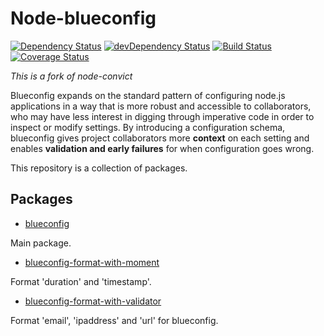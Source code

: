 # Node-blueconfig

[![Dependency Status](https://david-dm.org/A-312/node-blueconfig.svg)](https://david-dm.org/A-312/node-blueconfig)
[![devDependency Status](https://david-dm.org/A-312/node-blueconfig/dev-status.svg)](https://david-dm.org/A-312/node-blueconfig#info=devDependencies)
[![Build Status](https://travis-ci.org/A-312/node-blueconfig.svg?branch=master)](https://travis-ci.org/A-312/node-blueconfig)
[![Coverage Status](https://coveralls.io/repos/github/A-312/node-blueconfig/badge.svg?branch=master)](https://coveralls.io/github/A-312/node-blueconfig?branch=master)

*This is a fork of node-convict*

Blueconfig expands on the standard pattern of configuring node.js applications in a way that is more robust and accessible to collaborators, who may have less interest in digging through imperative code in order to inspect or modify settings. By introducing a configuration schema, blueconfig gives project collaborators more **context** on each setting and enables **validation and early failures** for when configuration goes wrong.

This repository is a collection of packages.

## Packages

 - [blueconfig](/packages/blueconfig/)

  Main package.

 - [blueconfig-format-with-moment](/packages/blueconfig-format-with-moment/)

  Format 'duration' and 'timestamp'.

 - [blueconfig-format-with-validator](/packages/blueconfig-format-with-validator/)

  Format 'email', 'ipaddress' and 'url' for blueconfig.
